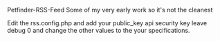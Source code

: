 Petfinder-RSS-Feed
Some of my very early work so it's not the cleanest

Edit the rss.config.php and add your public_key api security key leave debug 0 and change the other values to the your specifications.
